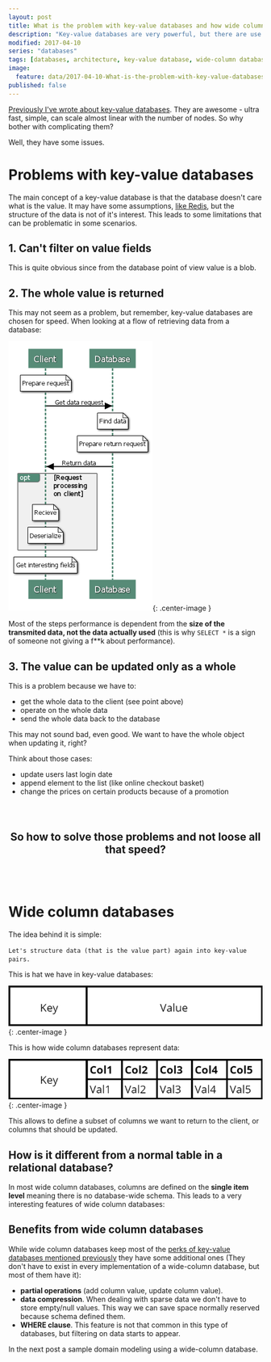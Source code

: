 ```yaml
---
layout: post
title: What is the problem with key-value databases and how wide column stores solve it.
description: "Key-value databases are very powerful, but there are use cases where it's value as a blob gets into way."
modified: 2017-04-10
series: "databases"
tags: [databases, architecture, key-value database, wide-column database]
image:
  feature: data/2017-04-10-What-is-the-problem-with-key-value-databases-and-how-wide-column-stores-solve-it/logo.jpg
published: false
---
```

 

[Previously I've wrote about key-value databases](/Want-unlimited-scale-and-performanceThis-is-where-to-start/). They are awesome - ultra fast, simple, can scale almost linear with the number of nodes. So why bother with complicating them?
 
Well, they have some issues.
 
<!--MORE-->

# Problems with key-value databases
 
The main concept of a key-value database is that the database doesn't care what is the value. It may have some assumptions, [like Redis](/Want-unlimited-scale-and-performanceThis-is-where-to-start#Redis), but the structure of the data is not of it's interest. This leads to some limitations that can be problematic in some scenarios.

## 1. Can't filter on value fields

This is quite obvious since from the database point of view value is a blob.

## 2. The whole value is returned

This may not seem as a problem, but remember, key-value databases are chosen for speed. When looking at a flow of retrieving data from a database:

![](/data/2017-04-10-What-is-the-problem-with-key-value-databases-and-how-wide-column-stores-solve-it/database-request-flow.png){: .center-image }

Most of the steps performance is dependent from the **size of the transmited data, not the data actually used** (this is why `SELECT *` is a sign of someone not giving a f**k about performance).  

## 3. The value can be updated only as a whole

This is a problem because we have to:

- get the whole data to the client (see point above)
- operate on the whole data
- send the whole data back to the database

This may not sound bad, even good. We want to have the whole object when updating it, right? 

Think about those cases:

- update users last login date
- append element to the list (like online checkout basket)
- change the prices on certain products because of a promotion

<br/>
<br/>
<p class="center-text" ><b> So how to solve those problems and not loose all that speed? </b></p>
<br/>
<br/>

# Wide column databases

The idea behind it is simple:

`Let's structure data (that is the value part) again into key-value pairs.`

This is hat we have in key-value databases:

![](/data/2017-04-10-What-is-the-problem-with-key-value-databases-and-how-wide-column-stores-solve-it/key-value.png){: .center-image }

This is how wide column databases represent data:

![](/data/2017-04-10-What-is-the-problem-with-key-value-databases-and-how-wide-column-stores-solve-it/wide-column.png){: .center-image }

This allows to define a subset of columns we want to return to the client, or columns that should be updated.

## How is it different from a normal table in a relational database?

In most wide column databases, columns are defined on the **single item level** meaning there is no database-wide schema.
This leads to a very interesting features of wide column databases:

## Benefits from wide column databases 

While wide column databases keep most of the [perks of key-value databases mentioned previously](/Want-unlimited-scale-and-performanceThis-is-where-to-start/) they have some additional ones (They don't have to exist in every implementation of a wide-column database, but most of them have it):

- **partial operations** (add column value, update column value).
- **data compression**. When dealing with sparse data we don't have to store empty/null values. This way we can save space normally reserved because schema defined them.
- **WHERE clause**. This feature is not that common in this type of databases, but filtering on data starts to appear. 

In the next post a sample domain modeling using a wide-column database. 

<style>
.center-image
{
    margin: 0 auto;
    display: block;
}
.center-text{
    text-align: center;
    font-size: 1.5em;
}
</style>
  